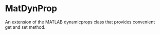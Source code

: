 # MatDynProp
An extension of the MATLAB dynamicprops class that provides convenient get and set method.
